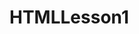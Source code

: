 # HTMLLesson1
<!DOCTYPE html>
<html lang="en">
<head>
    <meta charset="UTF-8">
    <meta name="viewport" content="width=device-width, initial-scale=1.0">
    <title>
    Beenish Farhan
    </title>
</head>
<body>
    
</body>
</html>


